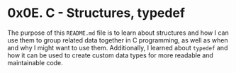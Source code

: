 # 0x0E. C - Structures, typedef
The purpose of this `README.md` file is to learn about structures and how I can use them to group related data together in C programming, as well as when and why I might want to use them. Additionally, I learned about `typedef` and how it can be used to create custom data types for more readable and maintainable code.
